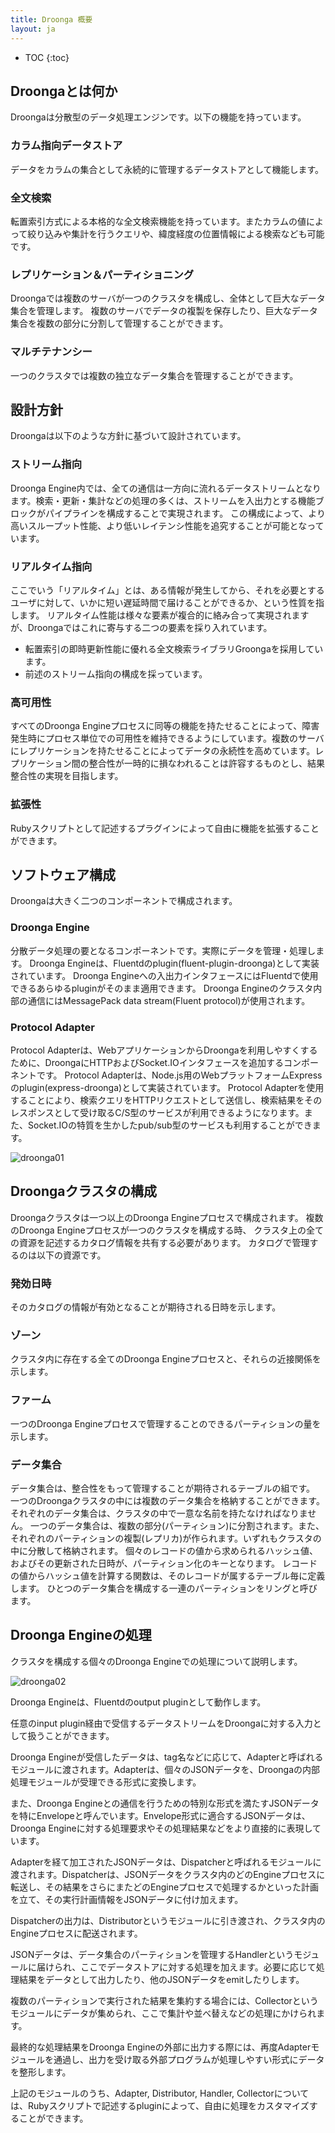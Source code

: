 ```yaml
---
title: Droonga 概要
layout: ja
---
```


* TOC
{:toc}

## Droongaとは何か

Droongaは分散型のデータ処理エンジンです。以下の機能を持っています。

### カラム指向データストア

データをカラムの集合として永続的に管理するデータストアとして機能します。

### 全文検索

転置索引方式による本格的な全文検索機能を持っています。またカラムの値によって絞り込みや集計を行うクエリや、緯度経度の位置情報による検索なども可能です。

### レプリケーション＆パーティショニング

Droongaでは複数のサーバが一つのクラスタを構成し、全体として巨大なデータ集合を管理します。
複数のサーバでデータの複製を保存したり、巨大なデータ集合を複数の部分に分割して管理することができます。

### マルチテナンシー

一つのクラスタでは複数の独立なデータ集合を管理することができます。

## 設計方針

Droongaは以下のような方針に基づいて設計されています。

### ストリーム指向

Droonga Engine内では、全ての通信は一方向に流れるデータストリームとなります。検索・更新・集計などの処理の多くは、ストリームを入出力とする機能ブロックがパイプラインを構成することで実現されます。
この構成によって、より高いスループット性能、より低いレイテンシ性能を追究することが可能となっています。

### リアルタイム指向

ここでいう「リアルタイム」とは、ある情報が発生してから、それを必要とするユーザに対して、いかに短い遅延時間で届けることができるか、という性質を指します。
リアルタイム性能は様々な要素が複合的に絡み合って実現されますが、Droongaではこれに寄与する二つの要素を採り入れています。

* 転置索引の即時更新性能に優れる全文検索ライブラリGroongaを採用しています。
* 前述のストリーム指向の構成を採っています。

### 高可用性

すべてのDroonga Engineプロセスに同等の機能を持たせることによって、障害発生時にプロセス単位での可用性を維持できるようにしています。複数のサーバにレプリケーションを持たせることによってデータの永続性を高めています。レプリケーション間の整合性が一時的に損なわれることは許容するものとし、結果整合性の実現を目指します。

### 拡張性

Rubyスクリプトとして記述するプラグインによって自由に機能を拡張することができます。

## ソフトウェア構成

Droongaは大きく二つのコンポーネントで構成されます。

### Droonga Engine

分散データ処理の要となるコンポーネントです。実際にデータを管理・処理します。
Droonga Engineは、Fluentdのplugin(fluent-plugin-droonga)として実装されています。
Droonga Engineへの入出力インタフェースにはFluentdで使用できるあらゆるpluginがそのまま適用できます。
Droonga Engineのクラスタ内部の通信にはMessagePack data stream(Fluent protocol)が使用されます。

### Protocol Adapter

Protocol Adapterは、WebアプリケーションからDroongaを利用しやすくするために、DroongaにHTTPおよびSocket.IOインタフェースを追加するコンポーネントです。
Protocol Adapterは、Node.js用のWebプラットフォームExpressのplugin(express-droonga)として実装されています。
Protocol Adapterを使用することにより、検索クエリをHTTPリクエストとして送信し、検索結果をそのレスポンスとして受け取るC/S型のサービスが利用できるようになります。また、Socket.IOの特質を生かしたpub/sub型のサービスも利用することができます。

![droonga01](../../overview/droonga01.png)

## Droongaクラスタの構成

Droongaクラスタは一つ以上のDroonga Engineプロセスで構成されます。
複数のDroonga Engineプロセスが一つのクラスタを構成する時、
クラスタ上の全ての資源を記述するカタログ情報を共有する必要があります。
カタログで管理するのは以下の資源です。

### 発効日時

そのカタログの情報が有効となることが期待される日時を示します。

### ゾーン

クラスタ内に存在する全てのDroonga Engineプロセスと、それらの近接関係を示します。

### ファーム

一つのDroonga Engineプロセスで管理することのできるパーティションの量を示します。

### データ集合

データ集合は、整合性をもって管理することが期待されるテーブルの組です。
一つのDroongaクラスタの中には複数のデータ集合を格納することができます。
それぞれのデータ集合は、クラスタの中で一意な名前を持たなければなりません。
一つのデータ集合は、複数の部分(パーティション)に分割されます。また、それぞれのパーティションの複製(レプリカ)が作られます。いずれもクラスタの中に分散して格納されます。
個々のレコードの値から求められるハッシュ値、およびその更新された日時が、パーティション化のキーとなります。
レコードの値からハッシュ値を計算する関数は、そのレコードが属するテーブル毎に定義します。
ひとつのデータ集合を構成する一連のパーティションをリングと呼びます。

## Droonga Engineの処理

クラスタを構成する個々のDroonga Engineでの処理について説明します。

![droonga02](../../overview/droonga02.png)

Droonga Engineは、Fluentdのoutput pluginとして動作します。

任意のinput plugin経由で受信するデータストリームをDroongaに対する入力として扱うことができます。

Droonga Engineが受信したデータは、tag名などに応じて、Adapterと呼ばれるモジュールに渡されます。Adapterは、個々のJSONデータを、Droongaの内部処理モジュールが受理できる形式に変換します。

また、Droonga Engineとの通信を行うための特別な形式を満たすJSONデータを特にEnvelopeと呼んでいます。Envelope形式に適合するJSONデータは、Droonga Engineに対する処理要求やその処理結果などをより直接的に表現しています。

Adapterを経て加工されたJSONデータは、Dispatcherと呼ばれるモジュールに渡されます。Dispatcherは、JSONデータをクラスタ内のどのEngineプロセスに転送し、その結果をさらにまたどのEngineプロセスで処理するかといった計画を立て、その実行計画情報をJSONデータに付け加えます。

Dispatcherの出力は、Distributorというモジュールに引き渡され、クラスタ内のEngineプロセスに配送されます。

JSONデータは、データ集合のパーティションを管理するHandlerというモジュールに届けられ、ここでデータストアに対する処理を加えます。必要に応じて処理結果をデータとして出力したり、他のJSONデータをemitしたりします。

複数のパーティションで実行された結果を集約する場合には、Collectorというモジュールにデータが集められ、ここで集計や並べ替えなどの処理にかけられます。

最終的な処理結果をDroonga Engineの外部に出力する際には、再度Adapterモジュールを通過し、出力を受け取る外部プログラムが処理しやすい形式にデータを整形します。

上記のモジュールのうち、Adapter, Distributor, Handler, Collectorについては、Rubyスクリプトで記述するpluginによって、自由に処理をカスタマイズすることができます。
